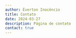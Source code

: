 ```yaml
---
author: Éverton Inocêncio
title: Contato
date: 2024-03-27
description: Página de contato
contact: true
---
```

